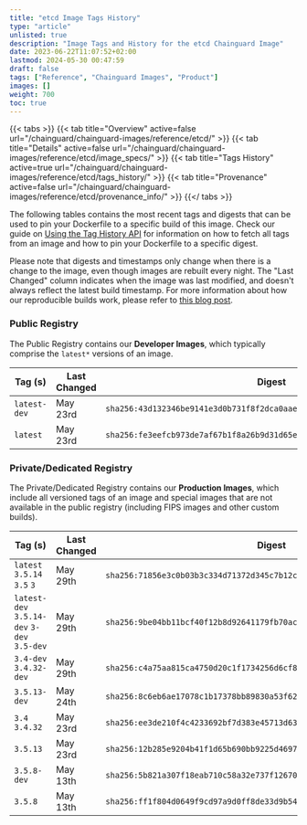 ```yaml
---
title: "etcd Image Tags History"
type: "article"
unlisted: true
description: "Image Tags and History for the etcd Chainguard Image"
date: 2023-06-22T11:07:52+02:00
lastmod: 2024-05-30 00:47:59
draft: false
tags: ["Reference", "Chainguard Images", "Product"]
images: []
weight: 700
toc: true
---
```


{{< tabs >}}
{{< tab title="Overview" active=false url="/chainguard/chainguard-images/reference/etcd/" >}}
{{< tab title="Details" active=false url="/chainguard/chainguard-images/reference/etcd/image_specs/" >}}
{{< tab title="Tags History" active=true url="/chainguard/chainguard-images/reference/etcd/tags_history/" >}}
{{< tab title="Provenance" active=false url="/chainguard/chainguard-images/reference/etcd/provenance_info/" >}}
{{</ tabs >}}

The following tables contains the most recent tags and digests that can be used to pin your Dockerfile to a specific build of this image. Check our guide on [Using the Tag History API](/chainguard/chainguard-images/using-the-tag-history-api/) for information on how to fetch all tags from an image and how to pin your Dockerfile to a specific digest.

Please note that digests and timestamps only change when there is a change to the image, even though images are rebuilt every night. The "Last Changed" column indicates when the image was last modified, and doesn't always reflect the latest build timestamp. For more information about how our reproducible builds work, please refer to [this blog post](https://www.chainguard.dev/unchained/reproducing-chainguards-reproducible-image-builds).

### Public Registry
The Public Registry contains our **Developer Images**, which typically comprise the `latest*` versions of an image.

| Tag (s)       | Last Changed | Digest                                                                    |
|---------------|--------------|---------------------------------------------------------------------------|
|  `latest-dev` | May 23rd     | `sha256:43d132346be9141e3d0b731f8f2dca0aae59e84d3c6c798bbd238911c12b8526` |
|  `latest`     | May 23rd     | `sha256:fe3eefcb973de7af67b1f8a26b9d31d65e4d46b8a3fa66fd3c88ea8ac1057249` |


### Private/Dedicated Registry
The Private/Dedicated Registry contains our **Production Images**, which include all versioned tags of an image and special images that are not available in the public registry (including FIPS images and other custom builds).

| Tag (s)                                      | Last Changed | Digest                                                                    |
|----------------------------------------------|--------------|---------------------------------------------------------------------------|
|  `latest` `3.5.14` `3.5` `3`                 | May 29th     | `sha256:71856e3c0b03b3c334d71372d345c7b12cefb5df0c3159c0fd9098efe6674c72` |
|  `latest-dev` `3.5.14-dev` `3-dev` `3.5-dev` | May 29th     | `sha256:9be04bb11bcf40f12b8d92641179fb70aca527160e0296127f31c2be21de6915` |
|  `3.4-dev` `3.4.32-dev`                      | May 29th     | `sha256:c4a75aa815ca4750d20c1f1734256d6cf882ec905d341410c1cb8c264962b939` |
|  `3.5.13-dev`                                | May 24th     | `sha256:8c6eb6ae17078c1b17378bb89830a53f6266d8077bf9ebca8fb21ed194981d9b` |
|  `3.4` `3.4.32`                              | May 23rd     | `sha256:ee3de210f4c4233692bf7d383e45713d63c5b06c57fe78b2ece91f51b683c440` |
|  `3.5.13`                                    | May 23rd     | `sha256:12b285e9204b41f1d65b690bb9225d469784a57f893d166b7aeb4dd53016a4f0` |
|  `3.5.8-dev`                                 | May 13th     | `sha256:5b821a307f18eab710c58a32e737f12670e35f9d433ca462be16b51aebab9eb9` |
|  `3.5.8`                                     | May 13th     | `sha256:ff1f804d0649f9cd97a9d0ff8de33d9b543a41bb4500c2af110e6c979d71c181` |

